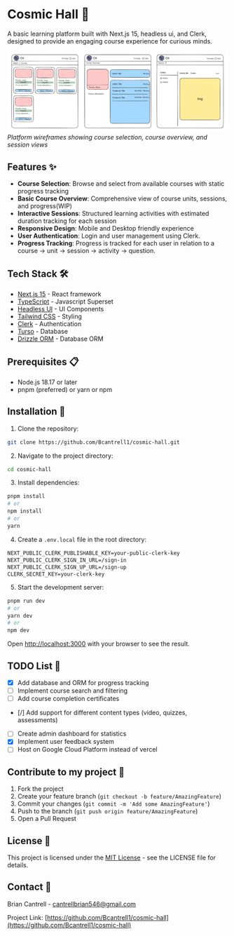 # Cosmic Hall 🌌

A basic learning platform built with Next.js 15, headless ui, and Clerk, designed to provide an engaging course experience for curious minds.

![Wireframes for page structure](./public/wireframes.png)
_Platform wireframes showing course selection, course overview, and session views_

## Features ✨

- **Course Selection**: Browse and select from available courses with static progress tracking
- **Basic Course Overview**: Comprehensive view of course units, sessions, and progress(WIP)
- **Interactive Sessions**: Structured learning activities with estimated duration tracking for each session
- **Responsive Design**: Mobile and Desktop friendly experience
- **User Authentication**: Login and user management using Clerk.
- **Progress Tracking**: Progress is tracked for each user in relation to a course -> unit -> session -> activity -> question.

## Tech Stack 🛠️

- [Next.js 15](https://nextjs.org/) - React framework
- [TypeScript](https://www.typescriptlang.org/) - Javascript Superset
- [Headless UI](https://headlessui.com/) - UI Components
- [Tailwind CSS](https://tailwindcss.com/) - Styling
- [Clerk](https://clerk.com/) - Authentication
- [Turso](https://turso.tech/) - Database
- [Drizzle ORM](https://drizzle.dev/) - Database ORM

## Prerequisites 📋

- Node.js 18.17 or later
- pnpm (preferred) or yarn or npm

## Installation 🚀

1. Clone the repository:

```bash
git clone https://github.com/Bcantrell1/cosmic-hall.git
```

2. Navigate to the project directory:

```bash
cd cosmic-hall
```

3. Install dependencies:

```bash
pnpm install
# or
npm install
# or
yarn
```

4. Create a `.env.local` file in the root directory:

```env
NEXT_PUBLIC_CLERK_PUBLISHABLE_KEY=your-public-clerk-key
NEXT_PUBLIC_CLERK_SIGN_IN_URL=/sign-in
NEXT_PUBLIC_CLERK_SIGN_UP_URL=/sign-up
CLERK_SECRET_KEY=your-clerk-key
```

5. Start the development server:

```bash
pnpm run dev
# or
yarn dev
# or
npm dev
```

Open [http://localhost:3000](http://localhost:3000) with your browser to see the result.

## TODO List 📝

- [x] Add database and ORM for progress tracking
- [ ] Implement course search and filtering
- [ ] Add course completion certificates
- [/] Add support for different content types (video, quizzes, assessments)
- [ ] Create admin dashboard for statistics
- [x] Implement user feedback system
- [ ] Host on Google Cloud Platform instead of vercel

## Contribute to my project 🤝

1. Fork the project
2. Create your feature branch (`git checkout -b feature/AmazingFeature`)
3. Commit your changes (`git commit -m 'Add some AmazingFeature'`)
4. Push to the branch (`git push origin feature/AmazingFeature`)
5. Open a Pull Request

## License 📄

This project is licensed under the [MIT License](LICENSE) - see the LICENSE file for details.

## Contact 📧

Brian Cantrell - cantrellbrian546@gmail.com

Project Link: [https://github.com/Bcantrell1/cosmic-hall](https://github.com/Bcantrell1/cosmic-hall)
